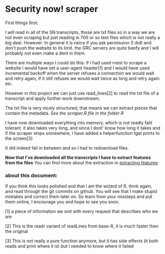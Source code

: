 Security now! scraper
================

First things first:

I will read in all of the SN transcripts, those are txt files so in a way we are not even scraping but just reading in 700 or so text files which is not really a big deal. However: In general it is neice if you ask permission (I did) and don't push the website to its limit. the GRC servers are quite beefy and I will probably not even make a dent in them.

There are multiple ways I could do this: if I had used rvest to scrape a website I would have set a user-agent header[1] and I would have used incremental backoff when the server refuses a connection we would wait and retry again, if it still refuses we would wait twice as long and retry again etc.

However in this project we can just use read\_lines[2] to read the txt file of a transcript and apply further work downstream.

The txt file is very nicely structured, that means we can extract pieces that contain the metadata. *See the scraper.R file in the folder R*

I have now downloaded everything into memory. which is not readly failt tolerant. it also takes very long, and since I dont' know how long it takes and if the scraper stops somewhere, I have added a helperfunction tgat prints to the screen[3]

It did indeed fail in between and so I had to redownload files.

**Now that I've downloaded all the transcripts I have to extract features from the files** You can find more about the extraction in [extracting features](extracting_features)

### about this document:

If you think this looks polished and that I am the wizard of R, think again, and read through the git commits on github. You will see that I make stupid mistakes and correct them later on. So learn from your missteps and put them online, I encourage you and hope to see you soon.

[1] a piece of information we snd with every request that describes who we are

[2] This is the readr variant of readLines from base-R, it is much faster then the original

[3] This is not really a pure function anymore, but it has side effects (it both reads and print where it is) but I needed to know where it failed
